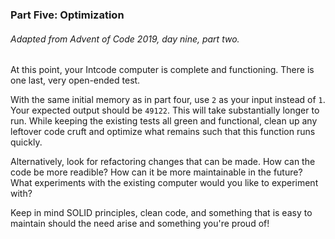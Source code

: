 ### Part Five: Optimization
###### Adapted from Advent of Code 2019, day nine, part two.

At this point, your Intcode computer is complete and functioning. There is one last, very open-ended test.

With the same initial memory as in part four, use `2` as your input instead of `1`. Your expected output should be `49122`. This will take substantially longer to run. While keeping the existing tests all green and functional, clean up any leftover code cruft and optimize what remains such that this function runs quickly.

Alternatively, look for refactoring changes that can be made. How can the code be more readible? How can it be more maintainable in the future? What experiments with the existing computer would you like to experiment with?

Keep in mind SOLID principles, clean code, and something that is easy to maintain should the need arise and something you're proud of!
